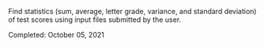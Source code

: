 Find statistics (sum, average, letter grade, variance, and standard deviation) of test scores using input files submitted by the user.

Completed: October 05, 2021
